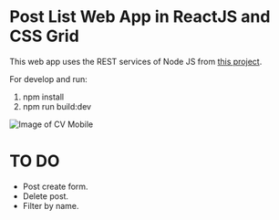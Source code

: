 # Post List Web App in ReactJS and CSS Grid

This web app uses the REST services of Node JS from [this project](https://github.com/pabloarak/PostListRESTAPI).

For develop and run:

1. npm install
2. npm run build:dev

![Image of CV Mobile](https://i.imgur.com/PAwc4XI.png)

# TO DO

* Post create form.
* Delete post.
* Filter by name.

